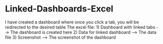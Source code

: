 # Linked-Dashboards-Excel
I have created a dashboard where once you click a tab, you will be redirected to the desired table
The excel file: 1) Dashboard with linked tabs --> The dashboard is created here
2) Data for linked dashboard --> The data file
3) Screenshot --> The screenshot of the dashboard
